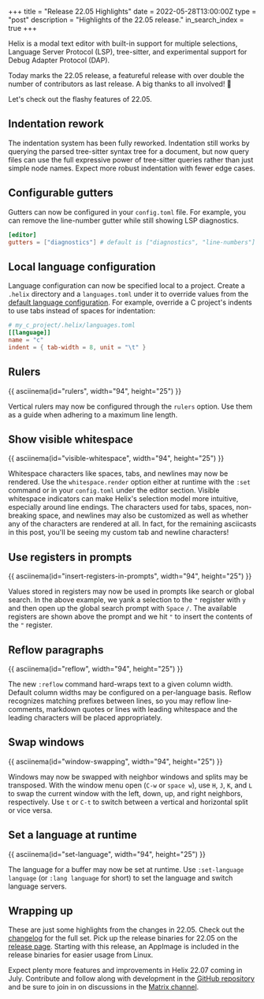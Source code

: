 +++
title = "Release 22.05 Highlights"
date = 2022-05-28T13:00:00Z
type = "post"
description = "Highlights of the 22.05 release."
in_search_index = true
+++

Helix is a modal text editor with built-in support for multiple selections,
Language Server Protocol (LSP), tree-sitter, and experimental support for Debug
Adapter Protocol (DAP).

Today marks the 22.05 release, a featureful release with over double the number
of contributors as last release. A big thanks to all involved! 🙌

Let's check out the flashy features of 22.05.

## Indentation rework

The indentation system has been fully reworked. Indentation still works by
querying the parsed tree-sitter syntax tree for a document, but now query files
can use the full expressive power of tree-sitter queries rather than just
simple node names. Expect more robust indentation with fewer edge cases.

## Configurable gutters

Gutters can now be configured in your `config.toml` file. For example, you can
remove the line-number gutter while still showing LSP diagnostics.

```toml
[editor]
gutters = ["diagnostics"] # default is ["diagnostics", "line-numbers"]
```

## Local language configuration

Language configuration can now be specified local to a project. Create a
`.helix` directory and a `languages.toml` under it to override values from the
[default language configuration]. For example, override a C project's indents
to use tabs instead of spaces for indentation:

```toml
# my_c_project/.helix/languages.toml
[[language]]
name = "c"
indent = { tab-width = 8, unit = "\t" }
```

## Rulers

{{ asciinema(id="rulers", width="94", height="25") }}

Vertical rulers may now be configured through the `rulers` option. Use them
as a guide when adhering to a maximum line length.

## Show visible whitespace

{{ asciinema(id="visible-whitespace", width="94", height="25") }}

Whitespace characters like spaces, tabs, and newlines may now be rendered. Use
the `whitespace.render` option either at runtime with the `:set` command or in
your `config.toml` under the editor section. Visible whitespace indicators can
make Helix's selection model more intuitive, especially around line endings.
The characters used for tabs, spaces, non-breaking space, and newlines may also
be customized as well as whether any of the characters are rendered at all. In
fact, for the remaining asciicasts in this post, you'll be seeing my custom tab
and newline characters!

## Use registers in prompts

{{ asciinema(id="insert-registers-in-prompts", width="94", height="25") }}

Values stored in registers may now be used in prompts like search or global
search. In the above example, we yank a selection to the `"` register with
`y` and then open up the global search prompt with `Space` `/`. The available
registers are shown above the prompt and we hit `"` to insert the contents of
the `"` register.

## Reflow paragraphs

{{ asciinema(id="reflow", width="94", height="25") }}

The new `:reflow` command hard-wraps text to a given column width. Default
column widths may be configured on a per-language basis. Reflow recognizes
matching prefixes between lines, so you may reflow line-comments, markdown
quotes or lines with leading whitespace and the leading characters will be
placed appropriately.

## Swap windows

{{ asciinema(id="window-swapping", width="94", height="25") }}

Windows may now be swapped with neighbor windows and splits may be transposed.
With the window menu open (`C-w` or `space w`), use `H`, `J`, `K`, and `L`
to swap the current window with the left, down, up, and right neighbors,
respectively. Use `t` or `C-t` to switch between a vertical and horizontal
split or vice versa.

## Set a language at runtime

{{ asciinema(id="set-language", width="94", height="25") }}

The language for a buffer may now be set at runtime. Use
`:set-language language` (or `:lang language` for short) to set the language
and switch language servers.

## Wrapping up

These are just some highlights from the changes in 22.05. Check out the
[changelog] for the full set. Pick up the release binaries for 22.05 on the
[release page]. Starting with this release, an AppImage is included in the
release binaries for easier usage from Linux.

Expect plenty more features and improvements in Helix 22.07 coming in July.
Contribute and follow along with development in the
[GitHub repository][helix-git] and be sure to join in on discussions in the
[Matrix channel][matrix].

<script src="/asciinema-player.js"></script>
[changelog]: https://github.com/helix-editor/helix/blob/master/CHANGELOG.md#2205-2022-05-17
[default language configuration]: https://docs.helix-editor.com/guides/adding_languages.html#language-configuration
[helix-git]: https://github.com/helix-editor/helix/
[matrix]: https://matrix.to/#/#helix-community:matrix.org
[release page]: https://github.com/helix-editor/helix/releases/tag/22.05
